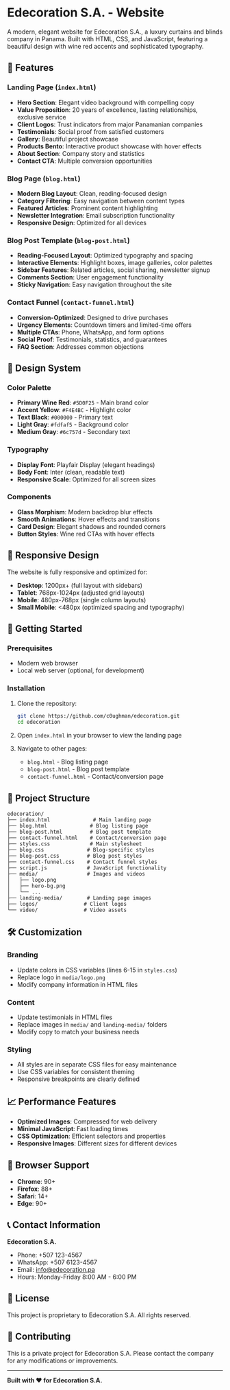 # Edecoration S.A. - Website

A modern, elegant website for Edecoration S.A., a luxury curtains and blinds company in Panama. Built with HTML, CSS, and JavaScript, featuring a beautiful design with wine red accents and sophisticated typography.

## 🌟 Features

### **Landing Page (`index.html`)**
- **Hero Section**: Elegant video background with compelling copy
- **Value Proposition**: 20 years of excellence, lasting relationships, exclusive service
- **Client Logos**: Trust indicators from major Panamanian companies
- **Testimonials**: Social proof from satisfied customers
- **Gallery**: Beautiful project showcase
- **Products Bento**: Interactive product showcase with hover effects
- **About Section**: Company story and statistics
- **Contact CTA**: Multiple conversion opportunities

### **Blog Page (`blog.html`)**
- **Modern Blog Layout**: Clean, reading-focused design
- **Category Filtering**: Easy navigation between content types
- **Featured Articles**: Prominent content highlighting
- **Newsletter Integration**: Email subscription functionality
- **Responsive Design**: Optimized for all devices

### **Blog Post Template (`blog-post.html`)**
- **Reading-Focused Layout**: Optimized typography and spacing
- **Interactive Elements**: Highlight boxes, image galleries, color palettes
- **Sidebar Features**: Related articles, social sharing, newsletter signup
- **Comments Section**: User engagement functionality
- **Sticky Navigation**: Easy navigation throughout the site

### **Contact Funnel (`contact-funnel.html`)**
- **Conversion-Optimized**: Designed to drive purchases
- **Urgency Elements**: Countdown timers and limited-time offers
- **Multiple CTAs**: Phone, WhatsApp, and form options
- **Social Proof**: Testimonials, statistics, and guarantees
- **FAQ Section**: Addresses common objections

## 🎨 Design System

### **Color Palette**
- **Primary Wine Red**: `#5D0F25` - Main brand color
- **Accent Yellow**: `#F4E4BC` - Highlight color
- **Text Black**: `#000000` - Primary text
- **Light Gray**: `#fdfaf5` - Background color
- **Medium Gray**: `#6c757d` - Secondary text

### **Typography**
- **Display Font**: Playfair Display (elegant headings)
- **Body Font**: Inter (clean, readable text)
- **Responsive Scale**: Optimized for all screen sizes

### **Components**
- **Glass Morphism**: Modern backdrop blur effects
- **Smooth Animations**: Hover effects and transitions
- **Card Design**: Elegant shadows and rounded corners
- **Button Styles**: Wine red CTAs with hover effects

## 📱 Responsive Design

The website is fully responsive and optimized for:
- **Desktop**: 1200px+ (full layout with sidebars)
- **Tablet**: 768px-1024px (adjusted grid layouts)
- **Mobile**: 480px-768px (single column layouts)
- **Small Mobile**: <480px (optimized spacing and typography)

## 🚀 Getting Started

### **Prerequisites**
- Modern web browser
- Local web server (optional, for development)

### **Installation**
1. Clone the repository:
   ```bash
   git clone https://github.com/c0ughman/edecoration.git
   cd edecoration
   ```

2. Open `index.html` in your browser to view the landing page

3. Navigate to other pages:
   - `blog.html` - Blog listing page
   - `blog-post.html` - Blog post template
   - `contact-funnel.html` - Contact/conversion page

## 📁 Project Structure

```
edecoration/
├── index.html              # Main landing page
├── blog.html              # Blog listing page
├── blog-post.html         # Blog post template
├── contact-funnel.html    # Contact/conversion page
├── styles.css             # Main stylesheet
├── blog.css              # Blog-specific styles
├── blog-post.css         # Blog post styles
├── contact-funnel.css    # Contact funnel styles
├── script.js             # JavaScript functionality
├── media/                # Images and videos
│   ├── logo.png
│   ├── hero-bg.png
│   └── ...
├── landing-media/        # Landing page images
├── logos/               # Client logos
└── video/               # Video assets
```

## 🛠️ Customization

### **Branding**
- Update colors in CSS variables (lines 6-15 in `styles.css`)
- Replace logo in `media/logo.png`
- Modify company information in HTML files

### **Content**
- Update testimonials in HTML files
- Replace images in `media/` and `landing-media/` folders
- Modify copy to match your business needs

### **Styling**
- All styles are in separate CSS files for easy maintenance
- Use CSS variables for consistent theming
- Responsive breakpoints are clearly defined

## 📈 Performance Features

- **Optimized Images**: Compressed for web delivery
- **Minimal JavaScript**: Fast loading times
- **CSS Optimization**: Efficient selectors and properties
- **Responsive Images**: Different sizes for different devices

## 🔧 Browser Support

- **Chrome**: 90+
- **Firefox**: 88+
- **Safari**: 14+
- **Edge**: 90+

## 📞 Contact Information

**Edecoration S.A.**
- Phone: +507 123-4567
- WhatsApp: +507 6123-4567
- Email: info@edecoration.pa
- Hours: Monday-Friday 8:00 AM - 6:00 PM

## 📄 License

This project is proprietary to Edecoration S.A. All rights reserved.

## 🤝 Contributing

This is a private project for Edecoration S.A. Please contact the company for any modifications or improvements.

---

**Built with ❤️ for Edecoration S.A.** 